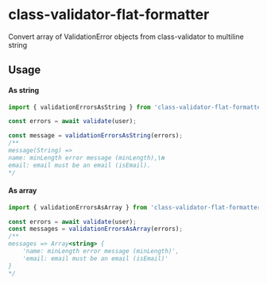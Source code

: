 # class-validator-flat-formatter

Convert array of ValidationError objects from class-validator to multiline string

## Usage

#### As string

```ts
import { validationErrorsAsString } from 'class-validator-flat-formatter';

const errors = await validate(user);

const message = validationErrorsAsString(errors);
/** 
message(String) =>
name: minLength error message (minLength),\n
email: email must be an email (isEmail).
*/
```

#### As array

```ts
import { validationErrorsAsArray } from 'class-validator-flat-formatter';

const errors = await validate(user);
const messages = validationErrorsAsArray(errors);
/** 
messages => Array<string> {
    'name: minLength error message (minLength)',
    'email: email must be an email (isEmail)'
}
*/
```
